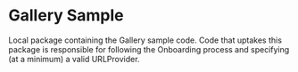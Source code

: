 # Gallery Sample

Local package containing the Gallery sample code. Code that uptakes this package is responsible for following the Onboarding process and specifying (at a minimum) a valid URLProvider.
